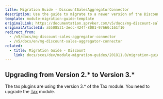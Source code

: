 ```yaml
---
title: Migration Guide - DiscountSalesAggregatorConnector
description: Use the guide to migrate to a newer version of the DiscountSalesAggregatorConnector module.
template: module-migration-guide-template
originalLink: https://documentation.spryker.com/v5/docs/mg-discount-sales-aggregator-connector
originalArticleId: a5508521-3ecc-424f-8001-97660c161f10
redirect_from:
  - /v5/docs/mg-discount-sales-aggregator-connector
  - /v5/docs/en/mg-discount-sales-aggregator-connector
related:
  - title: Migration Guide - Discount
    link: docs/scos/dev/module-migration-guides/201811.0/migration-guide-discount.html
---
```


## Upgrading from Version 2.* to Version 3.*
The tax plugins are using the version 3.* of the Tax module. You need to upgrade the [Tax](/docs/scos/dev/module-migration-guides/{{page.version}}/migration-guide-tax.html) module.
